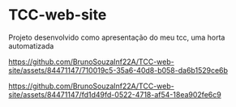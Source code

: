 # TCC-web-site
Projeto desenvolvido como apresentação do meu tcc, uma horta automatizada


https://github.com/BrunoSouzaInf22A/TCC-web-site/assets/84471147/710019c5-35a6-40d8-b058-da6b1529ce6b

https://github.com/BrunoSouzaInf22A/TCC-web-site/assets/84471147/fd1d49fd-0522-4718-af54-18ea902fe6c9

